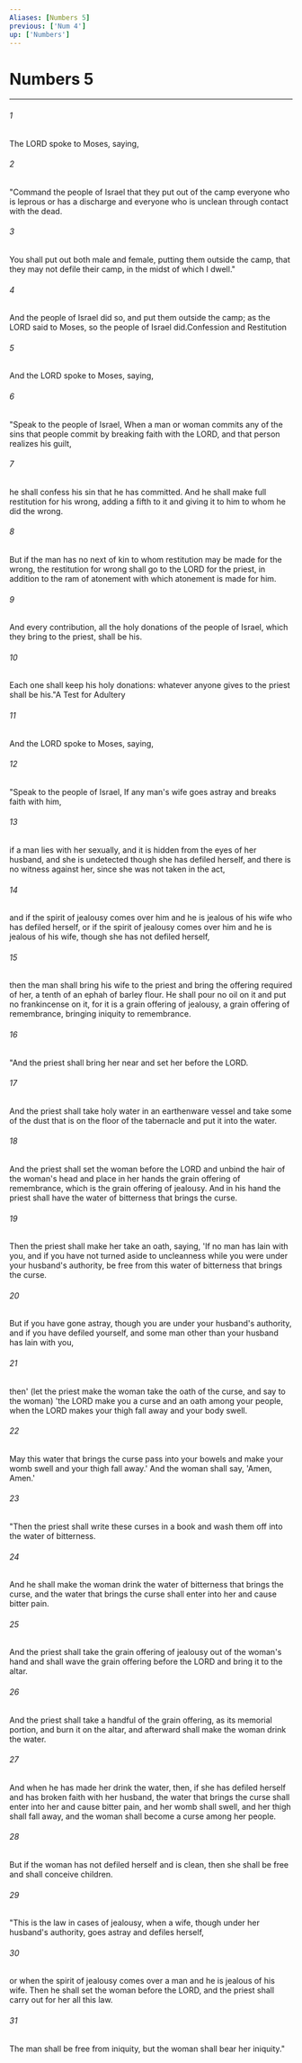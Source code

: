 ```yaml
---
Aliases: [Numbers 5]
previous: ['Num 4']
up: ['Numbers']
---
```

# Numbers 5

***

 

###### 1 
The LORD spoke to Moses, saying, 
 

###### 2 
"Command the people of Israel that they put out of the camp everyone who is leprous or has a discharge and everyone who is unclean through contact with the dead. 
 

###### 3 
You shall put out both male and female, putting them outside the camp, that they may not defile their camp, in the midst of which I dwell." 
 

###### 4 
And the people of Israel did so, and put them outside the camp; as the LORD said to Moses, so the people of Israel did.Confession and Restitution
 
 

###### 5 
And the LORD spoke to Moses, saying, 
 

###### 6 
"Speak to the people of Israel, When a man or woman commits any of the sins that people commit by breaking faith with the LORD, and that person realizes his guilt, 
 

###### 7 
he shall confess his sin that he has committed. And he shall make full restitution for his wrong, adding a fifth to it and giving it to him to whom he did the wrong. 
 

###### 8 
But if the man has no next of kin to whom restitution may be made for the wrong, the restitution for wrong shall go to the LORD for the priest, in addition to the ram of atonement with which atonement is made for him. 
 

###### 9 
And every contribution, all the holy donations of the people of Israel, which they bring to the priest, shall be his. 
 

###### 10 
Each one shall keep his holy donations: whatever anyone gives to the priest shall be his."A Test for Adultery
 
 

###### 11 
And the LORD spoke to Moses, saying, 
 

###### 12 
"Speak to the people of Israel, If any man's wife goes astray and breaks faith with him, 
 

###### 13 
if a man lies with her sexually, and it is hidden from the eyes of her husband, and she is undetected though she has defiled herself, and there is no witness against her, since she was not taken in the act, 
 

###### 14 
and if the spirit of jealousy comes over him and he is jealous of his wife who has defiled herself, or if the spirit of jealousy comes over him and he is jealous of his wife, though she has not defiled herself, 
 

###### 15 
then the man shall bring his wife to the priest and bring the offering required of her, a tenth of an ephah of barley flour. He shall pour no oil on it and put no frankincense on it, for it is a grain offering of jealousy, a grain offering of remembrance, bringing iniquity to remembrance.
 
 

###### 16 
"And the priest shall bring her near and set her before the LORD. 
 

###### 17 
And the priest shall take holy water in an earthenware vessel and take some of the dust that is on the floor of the tabernacle and put it into the water. 
 

###### 18 
And the priest shall set the woman before the LORD and unbind the hair of the woman's head and place in her hands the grain offering of remembrance, which is the grain offering of jealousy. And in his hand the priest shall have the water of bitterness that brings the curse. 
 

###### 19 
Then the priest shall make her take an oath, saying, 'If no man has lain with you, and if you have not turned aside to uncleanness while you were under your husband's authority, be free from this water of bitterness that brings the curse. 
 

###### 20 
But if you have gone astray, though you are under your husband's authority, and if you have defiled yourself, and some man other than your husband has lain with you, 
 

###### 21 
then' (let the priest make the woman take the oath of the curse, and say to the woman) 'the LORD make you a curse and an oath among your people, when the LORD makes your thigh fall away and your body swell. 
 

###### 22 
May this water that brings the curse pass into your bowels and make your womb swell and your thigh fall away.' And the woman shall say, 'Amen, Amen.'
 
 

###### 23 
"Then the priest shall write these curses in a book and wash them off into the water of bitterness. 
 

###### 24 
And he shall make the woman drink the water of bitterness that brings the curse, and the water that brings the curse shall enter into her and cause bitter pain. 
 

###### 25 
And the priest shall take the grain offering of jealousy out of the woman's hand and shall wave the grain offering before the LORD and bring it to the altar. 
 

###### 26 
And the priest shall take a handful of the grain offering, as its memorial portion, and burn it on the altar, and afterward shall make the woman drink the water. 
 

###### 27 
And when he has made her drink the water, then, if she has defiled herself and has broken faith with her husband, the water that brings the curse shall enter into her and cause bitter pain, and her womb shall swell, and her thigh shall fall away, and the woman shall become a curse among her people. 
 

###### 28 
But if the woman has not defiled herself and is clean, then she shall be free and shall conceive children.
 
 

###### 29 
"This is the law in cases of jealousy, when a wife, though under her husband's authority, goes astray and defiles herself, 
 

###### 30 
or when the spirit of jealousy comes over a man and he is jealous of his wife. Then he shall set the woman before the LORD, and the priest shall carry out for her all this law. 
 

###### 31 
The man shall be free from iniquity, but the woman shall bear her iniquity."
 

